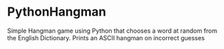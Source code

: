 # PythonHangman
Simple Hangman game using Python that chooses a word at random from the English Dictionary. Prints an ASCII hangman on incorrect guesses

